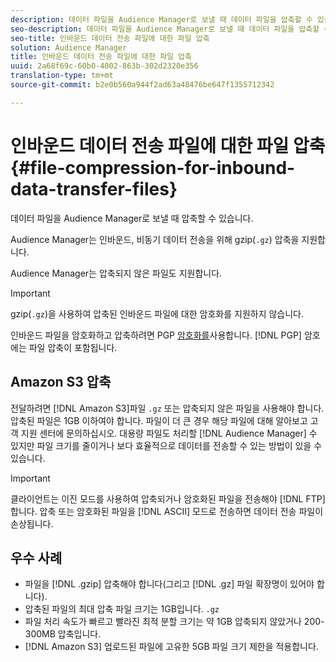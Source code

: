 ```yaml
---
description: 데이터 파일을 Audience Manager로 보낼 때 데이터 파일을 압축할 수 있습니다.
seo-description: 데이터 파일을 Audience Manager로 보낼 때 데이터 파일을 압축할 수 있습니다.
seo-title: 인바운드 데이터 전송 파일에 대한 파일 압축
solution: Audience Manager
title: 인바운드 데이터 전송 파일에 대한 파일 압축
uuid: 2a68f69c-60b0-4002-863b-302d2320e356
translation-type: tm+mt
source-git-commit: b2e0b560a944f2ad63a48476be647f1355712342

---
```



# 인바운드 데이터 전송 파일에 대한 파일 압축{#file-compression-for-inbound-data-transfer-files}

데이터 파일을 Audience Manager로 보낼 때 압축할 수 있습니다.

<!-- inbound-file-compression.xml -->

Audience Manager는 인바운드, 비동기 데이터 전송을 위해 gzip(`.gz`) 압축을 지원합니다.

Audience Manager는 압축되지 않은 파일도 지원합니다.

>[!IMPORTANT]
>
>gzip(`.gz`)을 사용하여 압축된 인바운드 파일에 대한 암호화를 지원하지 않습니다.
>
> 인바운드 파일을 암호화하고 압축하려면 PGP [암호화를](../../../integration/sending-audience-data/batch-data-transfer-explained/inbound-file-encryption.md)사용합니다. [!DNL PGP] 암호에는 파일 압축이 포함됩니다.

## Amazon S3 압축

전달하려면 [!DNL Amazon S3]파일 `.gz` 또는 압축되지 않은 파일을 사용해야 합니다. 압축된 파일은 1GB 이하여야 합니다. 파일이 더 큰 경우 해당 파일에 대해 알아보고 고객 지원 센터에 문의하십시오. 대용량 파일도 처리할 [!DNL Audience Manager] 수 있지만 파일 크기를 줄이거나 보다 효율적으로 데이터를 전송할 수 있는 방법이 있을 수 있습니다.

>[!IMPORTANT]
>
>클라이언트는 이진 모드를 사용하여 압축되거나 암호화된 파일을 전송해야 [!DNL FTP] 합니다. 압축 또는 암호화된 파일을 [!DNL ASCII] 모드로 전송하면 데이터 전송 파일이 손상됩니다.

## 우수 사례

* 파일을 [!DNL .gzip] 압축해야 합니다(그리고 [!DNL .gz] 파일 확장명이 있어야 합니다).
* 압축된 파일의 최대 압축 파일 크기는 1GB입니다. `.gz`
* 파일 처리 속도가 빠르고 빨라진 최적 분할 크기는 약 1GB 압축되지 않았거나 200-300MB 압축입니다.
* [!DNL Amazon S3] 업로드된 파일에 고유한 5GB 파일 크기 제한을 적용합니다.

